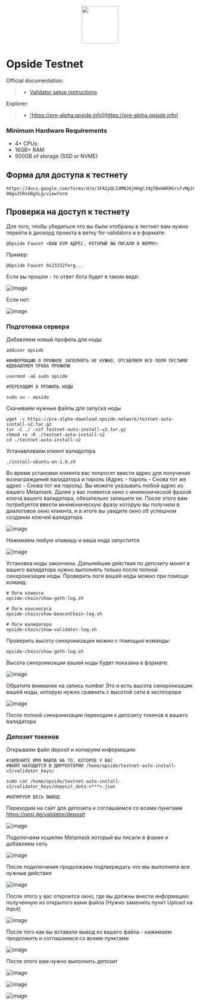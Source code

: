 <p align="center">
  <img height="100" height="auto" src="https://github.com/freshe4qa/opside/assets/85982863/c97fa7c8-db8f-4896-bb42-564fe63b7f57">
</p>

# Opside Testnet

Official documentation:
>- [Validator setup instructions](https://docs.opside.network)

Explorer:
>- [https://pre-alpha.opside.info](https://pre-alpha.opside.info)

### Minimum Hardware Requirements
 - 4+ CPUs;
 - 16GB+ RAM
 - 500GB of storage (SSD or NVME)

## Форма для доступа к тестнету
```
https://docs.google.com/forms/d/e/1FAIpQLSdMNJQjHHgCJdgTBeHAR9GrcFvMg16r660-O0go25RskBgSLg/viewform
```

## Проверка на доступ к тестнету

Для того, чтобы убедиться что вы были отобраны в тестнет вам нужно перейти в дискорд проекта в ветку for-validators и в формате:
```
@Opside Faucet <ВАШ EVM АДРЕС, КОТОРЫЙ ВЫ ПИСАЛИ В ФОРМУ>
```
Пример:

```
@Opside Faucet 0x23252ferg...
```

Если вы прошли - то ответ бота будет в таком виде:

![image](https://github.com/freshe4qa/opside/assets/85982863/b5871c11-848b-42a7-9eda-15c50ee1ec3e)

Если нет:

![image](https://github.com/freshe4qa/opside/assets/85982863/3af1f4a2-181a-434f-92a4-8c1af7564967)

### Подготовка сервера
Добавляем новый профиль для ноды
```
adduser opside

#ИНФОРМАЦИЮ О ПРОФИЛЕ ЗАПОЛНЯТЬ НЕ НУЖНО, ОТСАВЛЯЕМ ВСЕ ПОЛЯ ПУСТЫМИ
#ДОБАВЛЯЕМ ПРАВА ПРОФИЛЮ

usermod -aG sudo opside

#ПЕРЕХОДИМ В ПРОФИЛЬ НОДЫ

sudo su - opside
```

Скачиваем нужные файлы для запуска ноды
```
wget -c https://pre-alpha-download.opside.network/testnet-auto-install-v2.tar.gz 
tar -C ./ -xzf testnet-auto-install-v2.tar.gz
chmod +x -R ./testnet-auto-install-v2
cd ./testnet-auto-install-v2
```

Устанавливаем клиент валидатора
```
./install-ubuntu-en-1.0.sh
```

Во время установки клиента вас попросят ввести адрес для получения вознаграждения валидатора и пароль (Адрес - пароль - Снова тот же адрес - Снова тот же пароль). Вы можете указывать любой адрес из вашего Metamask.
Далее у вас появится окно с мнемонической фразой ключа вашего валидатора, обязательно запишите ее.
После этого вам потребуется ввести мнемоническую фразу которую вы получили в диалоговое окно клиента, и в итоге вы увидите окно об успешном создании ключей валидатора.

![image](https://github.com/freshe4qa/opside/assets/85982863/3d30453d-c40a-47bc-8826-8694dd54187d)

Нажимаем любую клавишу и ваша нода запустится

![image](https://github.com/freshe4qa/opside/assets/85982863/e174e48a-70fc-4863-bdad-88deaac9ae8e)

Установка ноды закончена.
Дальнейшие действия по депозиту монет в вашего валидатора нужно выполнять только после полной синхронизации ноды.
Проверить логи вашей ноды можно при помощи команд:

```
# Логи клиента
opside-chain/show-geth-log.sh

# Логи консенсуса
opside-chain/show-beaconChain-log.sh

# Логи валидатора
opside-chain/show-validator-log.sh
```

Проверить высоту синхронизации можно с помощью команды:
```
opside-chain/show-geth-log.sh
```

Высота синхронизации вашей ноды будет показана в формате:

![image](https://github.com/freshe4qa/opside/assets/85982863/4c02eafc-4335-476e-a8e2-fbeab44bc319)

Обратите внимание на запись number
Это и есть высота синхронизации вашей ноды, которую нужно сравнить с высотой сети в эксплорере

![image](https://github.com/freshe4qa/opside/assets/85982863/741efa8d-7147-47db-b749-92140cf94340)

После полной синхронизации переходим к депозиту токенов в вашего валидатора

### Депозит токенов
Открываем файл deposit и копируем информацию
```
#ЗАМЕНИТЕ ИМЯ ФАЙЛА НА ТО, КОТОРОЕ У ВАС
#ФАЙЛ НАХОДИТСЯ В ДИРРЕКТОРИИ /home/opside/testnet-auto-install-v2/validator_keys/

sudo cat /home/opside/testnet-auto-install-v2/validator_keys/deposit_data-<***>.json

#КОПИРУЕМ ВЕСЬ ВЫВОД
```

Переходим на сайт для депозита и соглашаемся со всеми пунктами https://opsi.de/validator/deposit

![image](https://github.com/freshe4qa/opside/assets/85982863/dbb37571-63a0-4d67-b015-83a82434d3a5)

Подключаем кошелек Metamask который вы писали в форме и добавляем сеть

![image](https://github.com/freshe4qa/opside/assets/85982863/ab0b8cb1-d972-426e-9464-a6019386f848)

После подключения продолжаем подтверждать что мы выполнили все нужные действия

![image](https://github.com/freshe4qa/opside/assets/85982863/b9c38a77-f7dc-40f8-8628-1e208a7d0ec3)

После этого у вас откроется окно, где вы должны внести информацию полученную из открытого вами файла (Нужно заменить пункт Upload на Input)

![image](https://github.com/freshe4qa/opside/assets/85982863/a150884c-2106-4989-9f13-60e0fe94820a)

После того как вы вставили вывод из вашего файла - нажимаем продолжить и соглашаемся со всеми пунктами

![image](https://github.com/freshe4qa/opside/assets/85982863/88273d0b-67ff-4904-8a0f-9e1926e202da)

После этого вам нужно выполнить депозит

![image](https://github.com/freshe4qa/opside/assets/85982863/823c2922-d88e-4421-8e0c-927cc3cbb1dd)

![image](https://github.com/freshe4qa/opside/assets/85982863/544b0e03-4b96-4fdd-bb26-c2de7bfce5db)

![image](https://github.com/freshe4qa/opside/assets/85982863/0100e2a7-5826-43cd-a9ca-74dbc85502c7)
